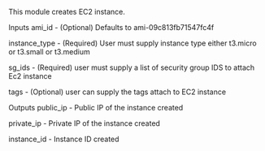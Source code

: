 This module creates EC2 instance.

Inputs
ami_id - (Optional) Defaults to ami-09c813fb71547fc4f

instance_type - (Required) User must supply instance type either t3.micro or t3.small or t3.medium

sg_ids - (Required) user must supply a list of security group IDS to attach Ec2 instance

tags - (Optional) user can supply the tags attach to EC2 instance


Outputs
public_ip - Public IP of the instance created

private_ip - Private IP of the instance created

instance_id - Instance ID created
